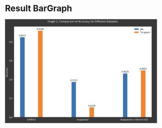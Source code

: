 # Result BarGraph  

![VGG_plotResult](https://github.com/laphisboy/Vision/blob/main/Implementation/VGG/VGG_plotResults.PNG)
